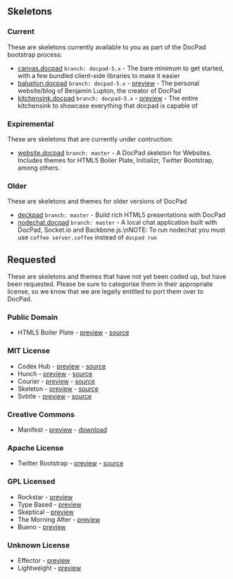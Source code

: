 ## Skeletons

### Current

These are skeletons currently available to you as part of the DocPad bootstrap process:

- [canvas.docpad](https://github.com/bevry/canvas.docpad) `branch: docpad-5.x` - The bare minimum to get started, with a few bundled client-side libraries to make it easier
- [balupton.docpad](https://github.com/balupton/balupton.docpad) `branch: docpad-5.x` - [preview](http://balupton.com/) - The personal website/blog of Benjamin Lupton, the creator of DocPad
- [kitchensink.docpad](https://github.com/bevry/kitchensink.docpad) `branch: docpad-5.x` - [preview](http://docpad-kitchensink.herokuapp.com) - The entire kitchensink to showcase everything that docpad is capable of


### Expiremental

These are skeletons that are currently under contruction:

- [website.docpad](https://github.com/bevry/website.docpad) `branch: master` - A DocPad skeleton for Websites. Includes themes for HTML5 Boiler Plate, Initializr, Twitter Bootstrap, among others.

### Older

These are skeletons and themes for older versions of DocPad

- [deckpad](https://github.com/calvinmetcalf/deckpad) `branch: master` - Build rich HTML5 presentations with DocPad
- [nodechat.docpad](https://github.com/balupton/nodechat.docpad) `branch: master` - A local chat application built with DocPad, Socket.io and Backbone.js.\nNOTE: To run nodechat you must use `coffee server.coffee` instead of `docpad run`




## Requested

These are skeletons and themes that have not yet been coded up, but have been requested. Please be sure to categorise them in their appropriate license, so we know that we are legally entitled to port them over to DocPad.


### Public Domain
- HTML5 Boiler Plate - [preview](http://html5boilerplate.com/) - [source](https://github.com/h5bp/html5-boilerplate)

### MIT License
- Codex Hub - [preview](http://alogicalparadox.com/codex-hub/) - [source](https://github.com/logicalparadox/codex-hub)
- Hunch - [preview](http://rsms.me/) - [source](https://github.com/rsms/tumblr-theme-hunch)
- Courier - [preview](http://couriertheme.tumblr.com/) - [source](https://github.com/davidyeiser/courier)
- Skeleton - [preview](http://www.getskeleton.com/) - [source](https://github.com/dhgamache/Skeleton)
- Svbtle - [preview](http://gravityonmars.com/2012/03/28/svbtle-based-on-wordpress/) - [source](https://github.com/gravityonmars/wp-svbtle)

### Creative Commons
- Manifest - [preview](http://demo.jimbarraud.com/manifest/) - [download](http://themes.jimbarraud.com/manifest/)

### Apache License
- Twitter Bootstrap - [preview](http://twitter.github.com/bootstrap/) - [source](https://github.com/twitter/bootstrap/)

### GPL Licensed
- Rockstar - [preview](http://www.woothemes.com/2009/09/rockstar/)
- Type Based - [preview](http://www.woothemes.com/2008/11/typebased/)
- Skeptical - [preview](http://www.woothemes.com/2010/09/skeptical/)
- The Morning After - [preview](http://www.woothemes.com/2010/06/themorningafter/)
- Bueno - [preview](http://www.woothemes.com/2009/11/bueno/)

### Unknown License
- Effector - [preview](http://effectortheme.tumblr.com/)
- Lightweight - [preview](http://www.tumblr.com/theme/10820)
